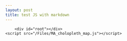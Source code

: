 ```yaml
---
layout: post
title: test JS with markdown
---
```

<html>
  <head>
    <title>Massachusetts Chrolopleth map with interactive legend</title>
    <link
      href="https://fonts.googleapis.com/css?family=Poppins&display=swap"
      rel="stylesheet"
    />
    <link href="/Files/styles.css" rel="stylesheet" />
    <script src="https://unpkg.com/react@16.9.0/umd/react.production.min.js"></script>
    <script src="https://unpkg.com/react-dom@16.9.0/umd/react-dom.production.min.js"></script>
    <script src="https://unpkg.com/d3@5.11.0/dist/d3.min.js"></script>
  			<script src="https://unpkg.com/topojson@3.0.2/dist/topojson.min.js"></script>  
  </head>
  <body>
       
        <div id="root"></div>
    <script src="/Files/MA_cholopleth_map.js"></script>
  </body>
</html>
